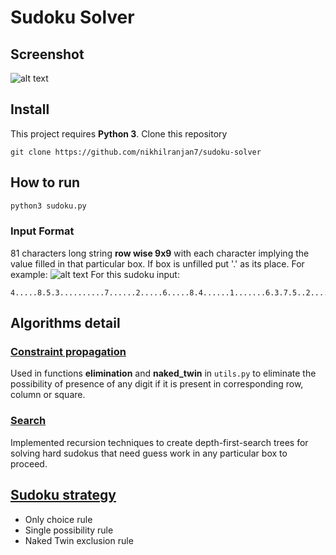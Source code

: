 # Sudoku Solver

## Screenshot
![alt text](https://github.com/nikhilranjan7/sudoku-solver/blob/master/images/sample.png)

## Install
This project requires **Python 3**.
Clone this repository
```
git clone https://github.com/nikhilranjan7/sudoku-solver
```
## How to run
```python
python3 sudoku.py
```
### Input Format
81 characters long string **row wise 9x9** with each character implying the value filled in that particular box. If box is unfilled put '.' as its place.
For example:
![alt text](https://github.com/nikhilranjan7/sudoku-solver/blob/master/images/sudoku.png)
For this sudoku input:
```
4.....8.5.3..........7......2.....6.....8.4......1.......6.3.7.5..2.....1.4......
```

## Algorithms detail
### [Constraint propagation](http://www.lirmm.fr/~bessiere/stock/TR06020.pdf)
Used in functions **elimination** and **naked_twin** in ```utils.py``` to eliminate the possibility of presence of any digit if it is present in corresponding row, column or square.

### [Search](http://intelligence.worldofcomputing.net/ai-search/depth-first-search.html)
Implemented recursion techniques to create depth-first-search trees for solving hard sudokus that need guess work in any particular box to proceed.

## [Sudoku strategy](http://sudokudragon.com/sudokustrategy.htm)
* Only choice rule
* Single possibility rule
* Naked Twin exclusion rule
